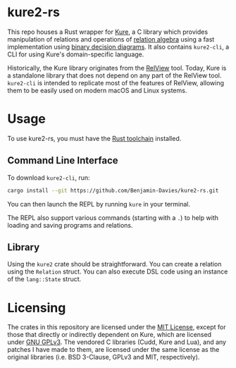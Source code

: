 # kure2-rs
This repo houses a Rust wrapper for [Kure](https://www.informatik.uni-kiel.de/~progsys/kure2/), a C library which provides manipulation of relations and operations of [relation algebra](http://en.wikipedia.org/wiki/Relation_algebra) using a fast implementation using [binary decision diagrams](http://en.wikipedia.org/wiki/Binary_decision_diagram). It also contains `kure2-cli`, a CLI for using Kure's domain-specific language.

Historically, the Kure library originates from the [RelView](https://www.informatik.uni-kiel.de/~progsys/relview/) tool. Today, Kure is a standalone library that does not depend on any part of the RelView tool. `kure2-cli` is intended to replicate most of the features of RelView, allowing them to be easily used on modern macOS and Linux systems.

# Usage
To use kure2-rs, you must have the [Rust toolchain](https://www.rust-lang.org/tools/install) installed.

## Command Line Interface
To download `kure2-cli`, run:

```sh
cargo install --git https://github.com/Benjamin-Davies/kure2-rs.git
```

You can then launch the REPL by running `kure` in your terminal.

The REPL also support various commands (starting with a `.`) to help with loading and saving programs and relations.

## Library
Using the `kure2` crate should be straightforward. You can create a relation using the `Relation` struct. You can also execute DSL code using an instance of the `lang::State` struct.

# Licensing
The crates in this repository are licensed under the [MIT License](https://choosealicense.com/licenses/mit/), except for those that directly or indirectly dependent on Kure, which are licensed under [GNU GPLv3](https://choosealicense.com/licenses/gpl-3.0/). The vendored C libraries (Cudd, Kure and Lua), and any patches I have made to them, are licensed under the same license as the original libraries (i.e. BSD 3-Clause, GPLv3 and MIT, respectively).
